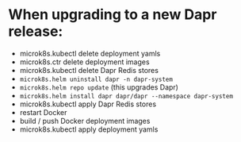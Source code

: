 # When upgrading to a new Dapr release:

- microk8s.kubectl delete deployment yamls
- microk8s.ctr delete deployment images
- microk8s.kubectl delete Dapr Redis stores
- `microk8s.helm uninstall dapr -n dapr-system`
- `microk8s.helm repo update` (this upgrades Dapr)
- `microk8s.helm install dapr dapr/dapr --namespace dapr-system`
- microk8s.kubectl apply Dapr Redis stores
- restart Docker
- build / push Docker deployment images
- microk8s.kubectl apply deployment yamls
